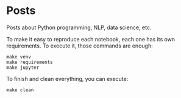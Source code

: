 # Posts

Posts about Python programming, NLP, data science, etc.

To make it easy to reproduce each notebook, each one has its own requirements. To execute it, those commands are enough:

```
make venv
make requirements
make jupyter
```

To finish and clean everything, you can execute:

`make clean`